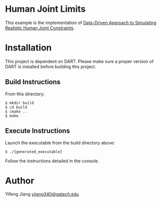 # Human Joint Limits

This example is the implementation of [Data-Driven Approach to Simulating Realistic Human Joint Constraints](https://arxiv.org/abs/1709.08685).

# Installation

This project is dependent on DART. Please make sure a proper version of DART is 
installed before building this project.

## Build Instructions

From this directory:

    $ mkdir build
    $ cd build
    $ cmake ..
    $ make

## Execute Instructions

Launch the executable from the build directory above:

    $ ./{generated_executable}

Follow the instructions detailed in the console.

# Author

Yifeng Jiang <yjiang340@gatech.edu>
